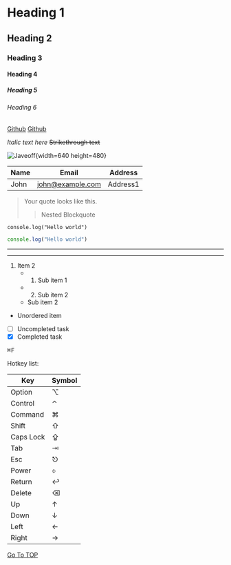 
# Heading 1
## Heading 2
### Heading 3
#### Heading 4
##### Heading 5
###### Heading 6

[Github](https://www.github.com)
[Github](https://www.github.com "Github home")

_Italic text here_
~~Strikethrough text~~

![Javeoff](https://avatars.githubusercontent.com/u/62588539?s=460&u=6da282f8205d65c403c99dc37fc1728998c3fc8f&v=4){width=640 height=480}



|Name|Email|Address|
|----|-----|-------|
|John|john@example.com|Address1|

>Your quote looks like this.
>> Nested Blockquote


`
console.log("Hello world")
`

```js
console.log("Hello world")
```
---

***

1. Item 2
   * 1. Sub item 1
   * 2. Sub item 2
   * Sub item 2
* Unordered item

- [ ] Uncompleted task
- [x] Completed task

<kbd>⌘F</kbd>

Hotkey list:

| Key | Symbol |
| --- | --- |
| Option | ⌥ |
| Control | ⌃ |
| Command | ⌘ |
| Shift | ⇧ |
| Caps Lock | ⇪ |
| Tab | ⇥ |
| Esc | ⎋ |
| Power | ⌽ |
| Return | ↩ |
| Delete | ⌫ |
| Up | ↑ |
| Down | ↓ |
| Left | ← |
| Right | → |

[Go To TOP](#TOP)

